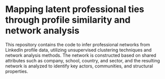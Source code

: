 # Mapping latent professional ties through profile similarity and network analysis
This repository contains the code to infer professional networks from LinkedIn profile data, utilizing unsupervised clustering techniques and network analysis methods. The network is constructed based on shared attributes such as company, school, country, and sector, and the resulting network is analyzed to identify key actors, communities, and structural properties.

